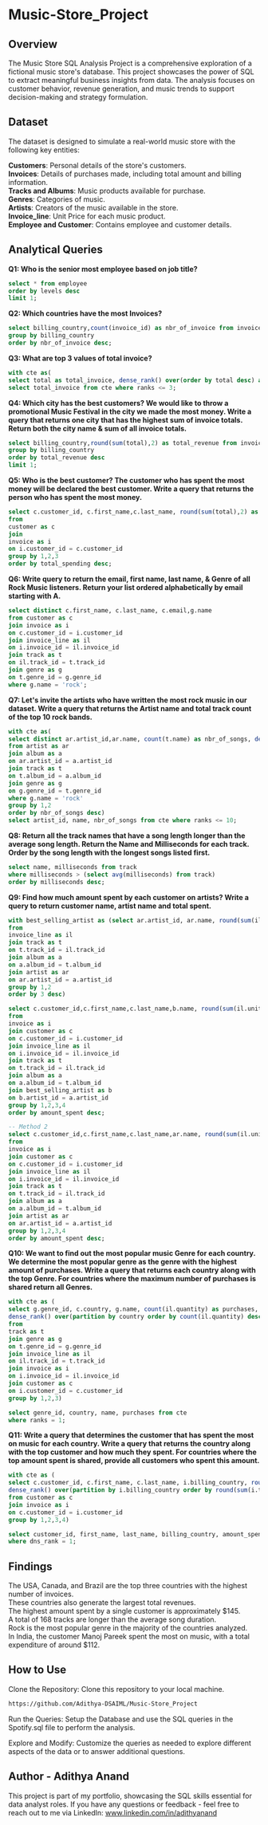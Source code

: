 # Music-Store_Project

## Overview  
The Music Store SQL Analysis Project is a comprehensive exploration of a fictional music store's database. This project showcases the power of SQL to extract meaningful business insights from data. The analysis focuses on customer behavior, revenue generation, and music trends to support decision-making and strategy formulation.


## Dataset  
The dataset is designed to simulate a real-world music store with the following key entities:  

**Customers**: Personal details of the store's customers.  
**Invoices**: Details of purchases made, including total amount and billing information.  
**Tracks and Albums**: Music products available for purchase.  
**Genres**: Categories of music.  
**Artists**: Creators of the music available in the store.  
**Invoice_line**: Unit Price for each music product.    
**Employee and Customer**: Contains employee and customer details. 


## Analytical Queries

**Q1: Who is the senior most employee based on job title?**  
```sql
select * from employee
order by levels desc
limit 1;
```

**Q2: Which countries have the most Invoices?**  
```sql
select billing_country,count(invoice_id) as nbr_of_invoice from invoice
group by billing_country
order by nbr_of_invoice desc;
```

**Q3: What are top 3 values of total invoice?**  
```sql
with cte as(
select total as total_invoice, dense_rank() over(order by total desc) as ranks from invoice)
select total_invoice from cte where ranks <= 3;
```

**Q4: Which city has the best customers? We would like to throw a promotional Music Festival in the city we made the most money.
Write a query that returns one city that has the highest sum of invoice totals. 
Return both the city name & sum of all invoice totals.**  
```sql
select billing_country,round(sum(total),2) as total_revenue from invoice
group by billing_country
order by total_revenue desc
limit 1;
```

**Q5: Who is the best customer? The customer who has spent the most money will be declared the best customer. 
Write a query that returns the person who has spent the most money.**  
```sql
select c.customer_id, c.first_name,c.last_name, round(sum(total),2) as total_spending
from
customer as c
join
invoice as i
on i.customer_id = c.customer_id
group by 1,2,3
order by total_spending desc;
```

**Q6: Write query to return the email, first name, last name, & Genre of all Rock Music listeners. 
Return your list ordered alphabetically by email starting with A.**  
```sql
select distinct c.first_name, c.last_name, c.email,g.name
from customer as c
join invoice as i
on c.customer_id = i.customer_id
join invoice_line as il
on i.invoice_id = il.invoice_id
join track as t
on il.track_id = t.track_id
join genre as g
on t.genre_id = g.genre_id
where g.name = 'rock';
```

**Q7: Let's invite the artists who have written the most rock music in our dataset. 
Write a query that returns the Artist name and total track count of the top 10 rock bands.**  
```sql
with cte as(
select distinct ar.artist_id,ar.name, count(t.name) as nbr_of_songs, dense_rank() over(order by count(t.name) desc) as ranks
from artist as ar
join album as a
on ar.artist_id = a.artist_id
join track as t
on t.album_id = a.album_id
join genre as g
on g.genre_id = t.genre_id
where g.name = 'rock'
group by 1,2
order by nbr_of_songs desc)
select artist_id, name, nbr_of_songs from cte where ranks <= 10;
```

**Q8: Return all the track names that have a song length longer than the average song length. 
Return the Name and Milliseconds for each track. Order by the song length with the longest songs listed first.**  
```sql
select name, milliseconds from track
where milliseconds > (select avg(milliseconds) from track)
order by milliseconds desc;
```

**Q9: Find how much amount spent by each customer on artists? Write a query to return customer name, artist name and total spent.**  
```sql
with best_selling_artist as (select ar.artist_id, ar.name, round(sum(il.unit_price*il.quantity),2) as total_sales
from
invoice_line as il
join track as t 
on t.track_id = il.track_id
join album as a
on a.album_id = t.album_id
join artist as ar
on ar.artist_id = a.artist_id
group by 1,2
order by 3 desc)

select c.customer_id,c.first_name,c.last_name,b.name, round(sum(il.unit_price*il.quantity),2) as amount_spent
from
invoice as i
join customer as c
on c.customer_id = i.customer_id
join invoice_line as il
on i.invoice_id = il.invoice_id
join track as t
on t.track_id = il.track_id
join album as a
on a.album_id = t.album_id
join best_selling_artist as b
on b.artist_id = a.artist_id
group by 1,2,3,4
order by amount_spent desc;

-- Method 2
select c.customer_id,c.first_name,c.last_name,ar.name, round(sum(il.unit_price*il.quantity),2) as amount_spent
from
invoice as i
join customer as c
on c.customer_id = i.customer_id
join invoice_line as il
on i.invoice_id = il.invoice_id
join track as t
on t.track_id = il.track_id
join album as a
on a.album_id = t.album_id
join artist as ar
on ar.artist_id = a.artist_id
group by 1,2,3,4
order by amount_spent desc;
```

**Q10: We want to find out the most popular music Genre for each country. We determine the most popular genre as the genre 
with the highest amount of purchases. Write a query that returns each country along with the top Genre. For countries where 
the maximum number of purchases is shared return all Genres.**  
```sql
with cte as (
select g.genre_id, c.country, g.name, count(il.quantity) as purchases, 
dense_rank() over(partition by country order by count(il.quantity) desc) as ranks
from
track as t
join genre as g
on t.genre_id = g.genre_id
join invoice_line as il
on il.track_id = t.track_id
join invoice as i
on i.invoice_id = il.invoice_id
join customer as c
on i.customer_id = c.customer_id
group by 1,2,3)

select genre_id, country, name, purchases from cte
where ranks = 1;
```

**Q11: Write a query that determines the customer that has spent the most on music for each country. 
Write a query that returns the country along with the top customer and how much they spent. 
For countries where the top amount spent is shared, provide all customers who spent this amount.**  
```sql
with cte as (
select c.customer_id, c.first_name, c.last_name, i.billing_country, round(sum(i.total),2) as amount_spent, 
dense_rank() over(partition by i.billing_country order by round(sum(i.total),2) desc) as dns_rank
from customer as c
join invoice as i
on c.customer_id = i.customer_id
group by 1,2,3,4)

select customer_id, first_name, last_name, billing_country, amount_spent from cte 
where dns_rank = 1;
```

## Findings
The USA, Canada, and Brazil are the top three countries with the highest number of invoices.  
These countries also generate the largest total revenues.  
The highest amount spent by a single customer is approximately $145.  
A total of 168 tracks are longer than the average song duration.  
Rock is the most popular genre in the majority of the countries analyzed.  
In India, the customer Manoj Pareek spent the most on music, with a total expenditure of around $112.  

## How to Use

Clone the Repository: Clone this repository to your local machine.
```sh
https://github.com/Adithya-DSAIML/Music-Store_Project
```

Run the Queries: Setup the Database and use the SQL queries in the Spotify.sql file to perform the analysis.

Explore and Modify: Customize the queries as needed to explore different aspects of the data or to answer additional questions.

## Author - Adithya Anand

This project is part of my portfolio, showcasing the SQL skills essential for data analyst roles. If you have any questions or feedback - feel free to reach out to me via LinkedIn: www.linkedin.com/in/adithyanand




